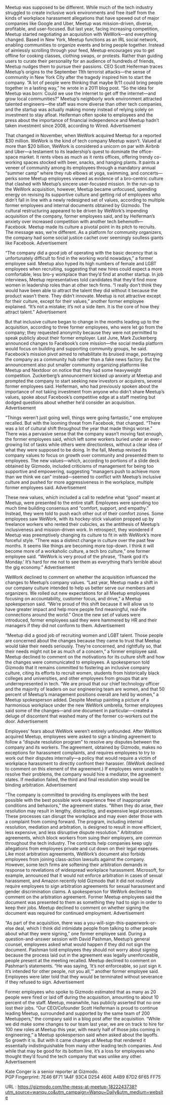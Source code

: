   Meetup was supposed to be different. 
   While much of the tech industry struggled to create inclusive work environments and free itself from the kinds of workplace harassment allegations that have spewed out of major companies like Google and Uber, Meetup was mission-driven, diverse,  profitable, and user-focused. But last year, facing increasing competition, Meetup started negotiating an acquisition with WeWork—and everything changed. 
   Based in New York, Meetup functions as an IRL social network, enabling communities to organize events and bring people together. Instead of aimlessly scrolling through your feed, Meetup encourages you to get offline for cooking classes, clothing swaps, or protests. Rather than guiding users to curate their personality for an audience of hundreds of friends, Meetup nudges them to pursue their passions. 
   CEO Scott Heiferman traces Meetup’s origins to the September 11th terrorist attacks—the sense of community in New York City after the tragedy inspired him to start the company. “A lot of people were thinking that maybe 9/11 could bring people together in a lasting way,” he wrote in a 2011 blog post. “So the idea for Meetup was born: Could we use the internet to get off the internet—and grow local communities?” 
   Meetup’s neighborly work environment attracted talented engineers—the staff was more diverse than other tech companies, and the startup was actually making money instead of relying solely on investment to stay afloat. Heiferman often spoke to employees and the press about the importance of financial independence and Meetup hadn’t taken investment since 2008, according to Wired. 
   Advertisement 
    
   That changed in November, when WeWork acquired Meetup for a reported $30 million. WeWork is the kind of tech company Meetup wasn’t. Valued at more than $20 billion, WeWork is considered a unicorn on par with Airbnb and Uber—a testament to its leadership’s quest to dominate the office-space market. It rents vibes as much as it rents offices, offering trendy co-working spaces stocked with beer, snacks, and hanging plants. It paints a veneer of community among its employees through a mandatory annual “summer camp” where they rub elbows at yoga, swimming, and concerts—perks some Meetup employees viewed as evidence of a bro-centric culture that clashed with Meetup’s sincere user-focused mission. 
   In the run-up to the WeWork acquisition, however, Meetup became unfocused, spending energy on revising its supportive culture and getting rid of employees who didn’t fall in line with a newly redesigned set of values, according to multiple former employees and internal documents obtained by Gizmodo. The cultural restructuring appeared to be driven by WeWork’s impending acquisition of the company, former employees said, and by Heiferman’s anxiety over increased competition with another tech behemoth—Facebook. 
   Meetup made its culture a pivotal point in its pitch to recruits. The message was, we’re different. As a platform for community organizers, the company had some social justice cachet over seemingly soulless giants like Facebook. 
   Advertisement 
    
   “The company did a good job of operating with the basic decency that is unfortunately difficult to find in the working world nowadays,” a former employee said. 
   Meetup also hyped its high numbers of female and LGBT employees when recruiting, suggesting that new hires could expect a more comfortable, less bro-y workplace than they’d find at another startup. In job interviews, Meetup representatives told candidates that they’d find more women in leadership roles than at other tech firms. 
   “I really don’t think they would have been able to attract the talent they did without it because the product wasn’t there. They didn’t innovate. Meetup is not attractive except for their culture, except for their values,” another former employee explained. “It’s not a mistake; it’s not a side item. It is the core of how they attract talent.” 
   Advertisement 
    
   But that inclusive culture began to change in the months leading up to the acquisition, according to three former employees, who were let go from the company; they requested anonymity because they were not permitted to speak publicly about their former employer. 
   Last June, Mark Zuckerberg announced changes to Facebook’s core mission—the social media platform would focus on building and supporting community groups, he said. Facebook’s mission pivot aimed to rehabilitate its bruised image, portraying the company as a community hub rather than a fake news factory. But the announcement also put smaller community organizing platforms like Meetup and Nextdoor on notice that they had some heavyweight competition. 
   Zuckerberg’s announcement kicked up anxiety at Meetup and prompted the company to start seeking new investors or acquirers, several former employees said. Heiferman, who had previously spoken about the importance of not taking investment from anyone who didn’t share Meetup’s values, spoke about Facebook’s competitive edge at a staff meeting but dodged questions about whether he’d consider an acquisition. 
   Advertisement 
    
   “Things weren’t just going well, things were going fantastic,” one employee recalled. But with the looming threat from Facebook, that changed. “There was a lot of cultural shift throughout the year that made things worse.” 
   There was a pervasive sense that the company wasn’t moving fast enough, the former employees said, which left some workers buried under an ever-growing list of tasks while others were directionless, without a clear idea of what they were supposed to be doing. 
   In the fall, Meetup revised its company values to focus on growth over community and presented them to employees. The new values—which, according to portions of a slide deck obtained by Gizmodo, included criticisms of management for being too supportive and empowering, suggesting “managers push to achieve more than we think we can” instead—seemed to conflict with Meetup’s inclusive culture and pushed for more aggressiveness in the workplace, multiple former employees said. 
   Advertisement 
    
   These new values, which included a call to redefine what “good” meant at Meetup, were presented to the entire staff. Employees were spending too much time building consensus and “comfort, support, and empathy.” Instead, they were told to push each other out of their comfort zones. 
   Some employees saw WeWork, with its hockey-stick valuation propped up by freelance workers who rented their cubicles, as the antithesis of Meetup’s inclusiveness and mission-driven work. In retrospect, they wondered if Meetup was preemptively changing its culture to fit in with WeWork’s more forceful style. 
   “There was a distinct change in culture over the past few months. It seems like things are becoming more top-down. I think it will become more of a workaholic culture, a tech bro culture,” one former employee said. “WeWork is very proud of the phrase, ‘Thank god it’s Monday.’ It’s hard for me not to see them as everything that’s terrible about the gig economy.” 
   Advertisement 
    
   WeWork declined to comment on whether the acquisition influenced the changes to Meetup’s company values. “Last year, Meetup made a shift in our company culture intended to help us better serve our members and organizers. We rolled out new expectations for all Meetup employees focusing on accountability, customer focus, and drive,” a Meetup spokesperson said. “We’re proud of this shift because it will allow us to have greater impact and help more people find meaningful, real-life connections around the world.” 
   Once the new set of values were introduced, former employees said they were hammered by HR and their managers if they did not conform to them. 
   Advertisement 
    
   “Meetup did a good job of recruiting women and LGBT talent. Those people are concerned about the changes because they came to trust that Meetup would take their needs seriously. They’re concerned, and rightfully so, that their needs might not be as much of a concern,” a former employee said. 
   Meetup declined to comment on the motivations for its culture shift and how the changes were communicated to employees. A spokesperson told Gizmodo that it remains committed to fostering an inclusive company culture, citing its efforts to recruit women, students from historically black colleges and universities, and other employees from groups that are underrepresented in tech. “We are proud that our chief technology officer and the majority of leaders on our engineering team are women, and that 50 percent of Meetup’s management positions overall are held by women,” a Meetup spokesperson added. 
   Despite Meetup painting a picture of a harmonious workplace under the new WeWork umbrella, former employees said some of the changes—and one document in particular—created a deluge of discontent that washed many of the former co-workers out the door. 
   Advertisement 
    
   Employees’ fears about WeWork weren’t entirely unfounded. After WeWork acquired Meetup, employees were asked to sign a binding agreement to follow a “dispute resolution program” to resolve any disputes between the company and its workers. The agreement, obtained by Gizmodo, makes no exceptions for harassment complaints, and requires employees to try to work out their disputes internally—a policy that would require a victim of workplace harassment to directly confront their harasser. (WeWork declined to comment on this element of the agreement.) 
   If employees were unable to resolve their problems, the company would hire a mediator, the agreement states. If mediation failed, the third and final resolution step would be binding arbitration. 
   Advertisement 
    
   “The company is committed to providing its employees with the best possible with the best possible work experience free of inappropriate conditions and behaviors,” the agreement states. “When they do arise, their resolution may result in lengthy, distracting, and expensive legal processes. These processes can disrupt the workplace and may even deter those with a complaint from coming forward. The program, including internal resolution, mediation and arbitration, is designed to result in more efficient, less expensive, and less disruptive dispute resolution.” 
   Arbitration agreements, which block workers from suing their employers, are common throughout the tech industry. The contracts help companies keep ugly allegations from employees private and cut down on their legal expenses. Like most arbitration agreements, WeWork’s document also forbids employees from joining class-action lawsuits against the company. However, some tech firms are softening their arbitration demands in response to revelations of widespread workplace harassment. Microsoft, for example, announced that it would not enforce arbitration in cases of sexual harassment, and Amazon recently told Gizmodo that it did not routinely require employees to sign arbitration agreements for sexual harassment and gender discrimination claims. A spokesperson for WeWork declined to comment on the arbitration agreement. 
   Former Meetup employees said the document was presented to them as something they had to sign in order to keep their jobs. Meetup declined to comment on whether signing the document was required for continued employment. 
   Advertisement 
    
   “As part of the acquisition, there was a you-will-sign-this-paperwork-or-else deal, which I think did intimidate people from talking to other people about what they were signing,” one former employee said. 
   During a question-and-answer session with David Pashman, Meetup’s general counsel, employees asked what would happen if they did not sign the document. Pashman told employees they should not worry about signing because the process laid out in the agreement was legally unenforceable, people present at the meeting recalled. Meetup declined to comment on Pashman’s statements. 
   “He was saying, ‘It’s not enforceable, so just sign it. It’s intended for other people, not you all,’” another former employee said. Employees were later told that they would be terminated without severance if they refused to sign. 
   Advertisement 
    
   Former employees who spoke to Gizmodo estimated that as many as 20 people were fired or laid off during the acquisition, amounting to about 10 percent of the staff. Meetup, meanwhile, has publicly asserted that no one lost their jobs. “Our CEO/Cofounder Scott Heiferman is proud to continue leading Meetup, surrounded and supported by the same team of 200 Meetuppers,” the company said in a blog post after the acquisition. 
   “While we did make some changes to our team last year, we are on track to hire for 100 new roles at Meetup this year, with nearly half of those jobs coming in engineering,” a Meetup spokesperson said when asked about the layoffs. 
   So growth it is. But with it came changes at Meetup that rendered it essentially indistinguishable from many other leading tech companies. And while that may be good for its bottom line, it’s a loss for employees who thought they’d found the tech company that was unlike any other. 
   Advertisement 
    
   Kate Conger is a senior reporter at Gizmodo.  
   PGP Fingerprint: 7E46 6F71 1A4F 93C4 D254 460E A4B9 87D2 6F65 FF75 
  
 URL : https://gizmodo.com/the-mess-at-meetup-1822243738?utm_source=wanqu.co&utm_campaign=Wanqu+Daily&utm_medium=website